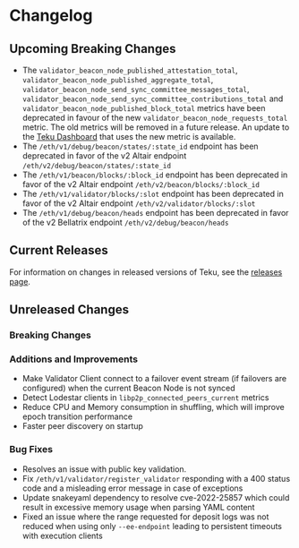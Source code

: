 # Changelog

## Upcoming Breaking Changes
- The `validator_beacon_node_published_attestation_total`, `validator_beacon_node_published_aggregate_total`,
  `validator_beacon_node_send_sync_committee_messages_total`, `validator_beacon_node_send_sync_committee_contributions_total`
  and `validator_beacon_node_published_block_total` metrics have been deprecated in favour of the new `validator_beacon_node_requests_total` metric.
  The old metrics will be removed in a future release. An update to the [Teku Dashboard](https://grafana.com/grafana/dashboards/13457) that uses the new metric is available.
- The `/eth/v1/debug/beacon/states/:state_id` endpoint has been deprecated in favor of the v2 Altair endpoint `/eth/v2/debug/beacon/states/:state_id`
- The `/eth/v1/beacon/blocks/:block_id` endpoint has been deprecated in favor of the v2 Altair endpoint `/eth/v2/beacon/blocks/:block_id`
- The `/eth/v1/validator/blocks/:slot` endpoint has been deprecated in favor of the v2 Altair endpoint `/eth/v2/validator/blocks/:slot`
- The `/eth/v1/debug/beacon/heads` endpoint has been deprecated in favor of the v2 Bellatrix endpoint `/eth/v2/debug/beacon/heads`

## Current Releases
For information on changes in released versions of Teku, see the [releases page](https://github.com/ConsenSys/teku/releases).

## Unreleased Changes

### Breaking Changes

### Additions and Improvements
- Make Validator Client connect to a failover event stream (if failovers are configured) when the current Beacon Node is not synced
- Detect Lodestar clients in `libp2p_connected_peers_current` metrics
- Reduce CPU and Memory consumption in shuffling, which will improve epoch transition performance
- Faster peer discovery on startup

### Bug Fixes
- Resolves an issue with public key validation.
- Fix `/eth/v1/validator/register_validator` responding with a 400 status code and a misleading error message in case of exceptions
- Update snakeyaml dependency to resolve cve-2022-25857 which could result in excessive memory usage when parsing YAML content
- Fixed an issue where the range requested for deposit logs was not reduced when using only `--ee-endpoint` leading to persistent timeouts with execution clients
